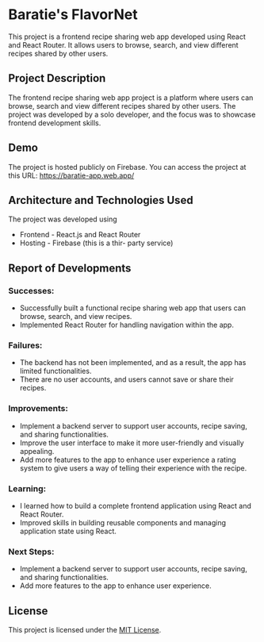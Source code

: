 # Baratie's FlavorNet

This project is a frontend recipe sharing web app developed using React and React Router. It allows users to browse, search, and view different recipes shared by other users.

## Project Description
The frontend recipe sharing web app project is a platform where users can browse, search and view different recipes shared by other users. The project was developed by a solo developer, and the focus was to showcase frontend development skills.

## Demo
The project is hosted publicly on Firebase. You can access the project at this URL: https://baratie-app.web.app/

## Architecture and Technologies Used
The project was developed using
* Frontend - React.js and React Router 
* Hosting - Firebase (this is a thir- party service)

## Report of Developments

### Successes:

* Successfully built a functional recipe sharing web app that users can browse, search, and view recipes.
* Implemented React Router for handling navigation within the app.

### Failures:

* The backend has not been implemented, and as a result, the app has limited functionalities.
* There are no user accounts, and users cannot save or share their recipes.

### Improvements:

* Implement a backend server to support user accounts, recipe saving, and sharing functionalities.
* Improve the user interface to make it more user-friendly and visually appealing.
* Add more features to the app to enhance user experience a rating system to give users a way of telling their experience with the recipe.

### Learning:
* I learned how to build a complete frontend application using React and React Router.
* Improved skills in building reusable components and managing application state using React.

### Next Steps:
* Implement a backend server to support user accounts, recipe saving, and sharing functionalities.
* Add more features to the app to enhance user experience.

## License
This project is licensed under the [MIT License](LICENSE).

